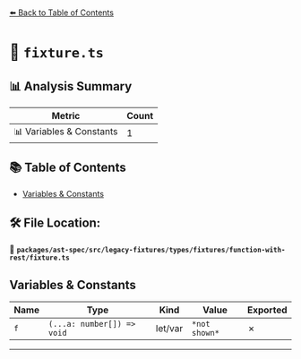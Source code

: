[⬅️ Back to Table of Contents](../../../../../../../index.md)

# 📄 `fixture.ts`

## 📊 Analysis Summary

| Metric | Count |
|--------|-------|
| 📊 Variables & Constants | 1 |

## 📚 Table of Contents

- [Variables & Constants](#variables-constants)

## 🛠️ File Location:
📂 **`packages/ast-spec/src/legacy-fixtures/types/fixtures/function-with-rest/fixture.ts`**

## Variables & Constants

| Name | Type | Kind | Value | Exported |
|------|------|------|-------|----------|
| `f` | `(...a: number[]) => void` | let/var | `*not shown*` | ✗ |


---